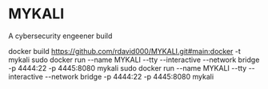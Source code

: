 # MYKALI
A cybersecurity engeener build

docker build https://github.com/rdavid000/MYKALI.git#main:docker -t mykali
sudo docker run --name MYKALI --tty --interactive --network bridge -p 4444:22 -p 4445:8080 mykali
sudo docker run --name MYKALI --tty --interactive --network bridge -p 4444:22 -p 4445:8080 mykali
